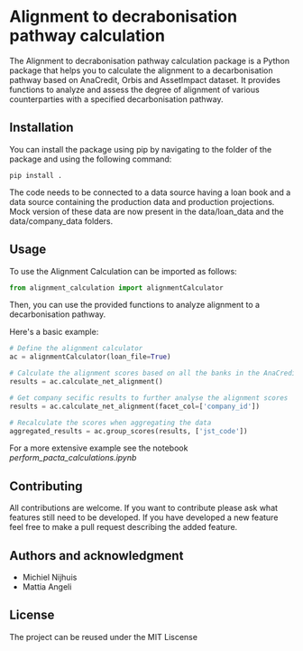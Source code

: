 # Alignment to decrabonisation pathway calculation

The Alignment to decrabonisation pathway calculation package is a Python package that helps you to calculate the alignment to a decarbonisation pathway based on AnaCredit, Orbis and AssetImpact dataset. It provides functions to analyze and assess the degree of alignment of various counterparties with a specified decarbonisation pathway.

## Installation

You can install the package using pip by navigating to the folder of the package and using the following command:

```
pip install .
```

The code needs to be connected to a data source having a loan book and a data source containing the production data and production projections. Mock version of these data are now present in the data/loan_data and the data/company_data folders.   

## Usage

To use the Alignment Calculation can be imported as follows:

```python
from alignment_calculation import alignmentCalculator
```

Then, you can use the provided functions to analyze alignment to a decarbonisation pathway.

Here's a basic example:

```python
# Define the alignment calculator
ac = alignmentCalculator(loan_file=True)

# Calculate the alignment scores based on all the banks in the AnaCredit sample
results = ac.calculate_net_alignment()

# Get company secific results to further analyse the alignment scores
results = ac.calculate_net_alignment(facet_col=['company_id'])

# Recalculate the scores when aggregating the data
aggregated_results = ac.group_scores(results, ['jst_code'])
```

For a more extensive example see the notebook *perform_pacta_calculations.ipynb*


## Contributing

All contributions are welcome. If you want to contribute please ask what features still need to be developed. If you have developed a new feature feel free to make a pull request describing the added feature.

## Authors and acknowledgment

-   Michiel Nijhuis
-   Mattia Angeli

## License

The project can be reused under the MIT Liscense



